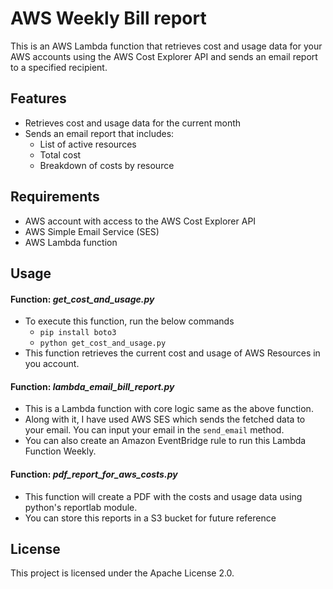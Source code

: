 # AWS Weekly Bill report

This is an AWS Lambda function that retrieves cost and usage data for your AWS accounts using the AWS Cost Explorer API and sends an email report to a specified recipient.

## Features

- Retrieves cost and usage data for the current month
- Sends an email report that includes:
  - List of active resources
  - Total cost
  - Breakdown of costs by resource

## Requirements

- AWS account with access to the AWS Cost Explorer API
- AWS Simple Email Service (SES)
- AWS Lambda function

## Usage

#### Function: _get_cost_and_usage.py_
- To execute this function, run the below commands
  - `pip install boto3`
  - `python get_cost_and_usage.py`
- This function retrieves the current cost and usage of AWS Resources in you account.

#### Function: _lambda_email_bill_report.py_
- This is a Lambda function with core logic same as the above function. 
- Along with it, I have used AWS SES which sends the fetched data to your email. You can input your email in the `send_email` method.
- You can also create an Amazon EventBridge rule to run this Lambda Function Weekly.

#### Function: _pdf_report_for_aws_costs.py_
- This function will create a PDF with the costs and usage data using python's reportlab module.
- You can store this reports in a S3 bucket for future reference


## License

This project is licensed under the Apache License 2.0.
